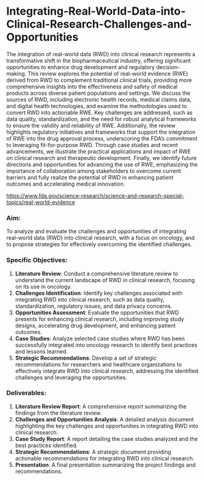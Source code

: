 # Integrating-Real-World-Data-into-Clinical-Research-Challenges-and-Opportunities

The integration of real-world data (RWD) into clinical research represents a transformative shift in the biopharmaceutical industry, offering significant opportunities to enhance drug development and regulatory decision-making. This review explores the potential of real-world evidence (RWE) derived from RWD to complement traditional clinical trials, providing more comprehensive insights into the effectiveness and safety of medical products across diverse patient populations and settings. We discuss the sources of RWD, including electronic health records, medical claims data, and digital health technologies, and examine the methodologies used to convert RWD into actionable RWE. Key challenges are addressed, such as data quality, standardization, and the need for robust analytical frameworks to ensure the validity and reliability of RWE. Additionally, the review highlights regulatory initiatives and frameworks that support the integration of RWE into the drug approval process, underscoring the FDA’s commitment to leveraging fit-for-purpose RWD. Through case studies and recent advancements, we illustrate the practical applications and impact of RWE on clinical research and therapeutic development. Finally, we identify future directions and opportunities for advancing the use of RWE, emphasizing the importance of collaboration among stakeholders to overcome current barriers and fully realize the potential of RWD in enhancing patient outcomes and accelerating medical innovation.

https://www.fda.gov/science-research/science-and-research-special-topics/real-world-evidence

### Aim:
To analyze and evaluate the challenges and opportunities of integrating real-world data (RWD) into clinical research, with a focus on oncology, and to propose strategies for effectively overcoming the identified challenges.

### Specific Objectives:
1. **Literature Review**: Conduct a comprehensive literature review to understand the current landscape of RWD in clinical research, focusing on its use in oncology.
2. **Challenges Identification**: Identify key challenges associated with integrating RWD into clinical research, such as data quality, standardization, regulatory issues, and data privacy concerns.
3. **Opportunities Assessment**: Evaluate the opportunities that RWD presents for enhancing clinical research, including improving study designs, accelerating drug development, and enhancing patient outcomes.
4. **Case Studies**: Analyze selected case studies where RWD has been successfully integrated into oncology research to identify best practices and lessons learned.
5. **Strategic Recommendations**: Develop a set of strategic recommendations for researchers and healthcare organizations to effectively integrate RWD into clinical research, addressing the identified challenges and leveraging the opportunities.

### Deliverables:
1. **Literature Review Report**: A comprehensive report summarizing the findings from the literature review.
2. **Challenges and Opportunities Analysis**: A detailed analysis document highlighting the key challenges and opportunities in integrating RWD into clinical research.
3. **Case Study Report**: A report detailing the case studies analyzed and the best practices identified.
4. **Strategic Recommendations**: A strategic document providing actionable recommendations for integrating RWD into clinical research.
5. **Presentation**: A final presentation summarizing the project findings and recommendations.
